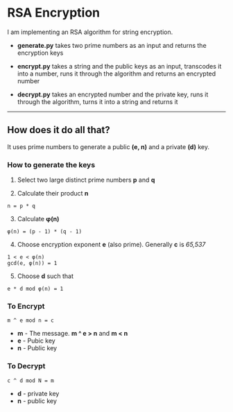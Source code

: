 # RSA Encryption

I am implementing an RSA algorithm for string encryption.

* __generate.py__ takes two prime numbers as an input and returns the encryption keys

* __encrypt.py__ takes a string and the public keys as an input, transcodes it into a number, runs it through the algorithm and returns an encrypted number

* __decrypt.py__ takes an encrypted number and the private key, runs it through the algorithm, turns it into a string and returns it

---
## How does it do all that?

It uses prime numbers to generate a public __(e, n)__ and a private __(d)__ key.

### How to generate the keys

1. Select two large distinct prime numbers __p__ and __q__

2. Calculate their product __n__
```
n = p * q
```
3. Calculate __φ(n)__
```
φ(n) = (p - 1) * (q - 1)
```
4. Choose encryption exponent __e__ (also prime). Generally __c__ is _65,537_
```
1 < e < φ(n)
gcd(e, φ(n)) = 1
```
5. Choose __d__ such that
```
e * d mod φ(n) = 1
```

### To Encrypt
```
m ^ e mod n = c
```
* __m__ - The message. __m ^ e > n__ and __m < n__
* __e__ - Pubic key
* __n__ - Public key

### To Decrypt
```
c ^ d mod N = m
```
* __d__ - private key
* __n__ - public key
